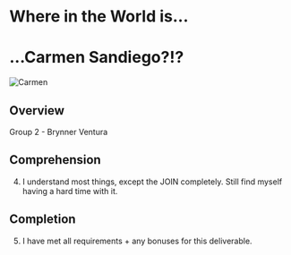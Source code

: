 # Where in the World is...

# ...Carmen Sandiego?!?

![Carmen](https://i.giphy.com/13n8txR8c9UDHG.gif)

## Overview

Group 2 - Brynner Ventura

## Comprehension

4. I understand most things, except the JOIN completely. Still find myself having a hard time with it.

## Completion

5. I have met all requirements + any bonuses for this deliverable.
